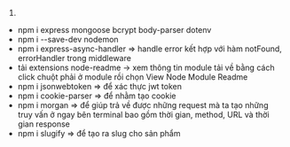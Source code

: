 1.

-   npm i express mongoose bcrypt body-parser dotenv
-   npm i --save-dev nodemon
-   npm i express-async-handler => handle error kết hợp với hàm notFound, errorHandler trong middleware
-   tải extensions node-readme -> xem thông tin module tải về bằng cách click chuột phải ở module rồi chọn View Node Module Readme
-   npm i jsonwebtoken => để xác thực jwt token
-   npm i cookie-parser => để nhằm tạo cookie
-   npm i morgan => để giúp trả về được những request mà ta tạo những truy vấn ở ngay bên terminal bao gồm thời gian, method, URL và thời gian response
-   npm i slugify => để tạo ra slug cho sản phẩm
